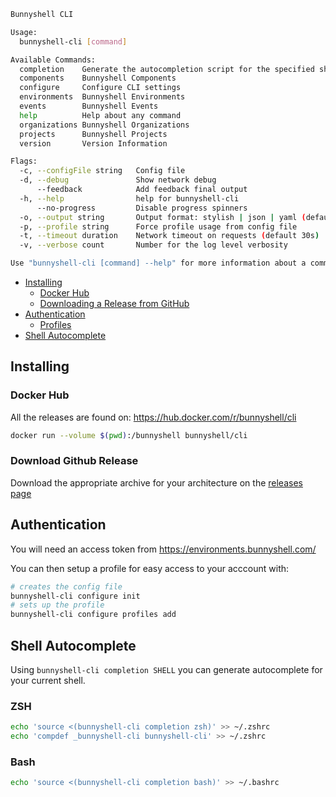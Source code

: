 ```sh
Bunnyshell CLI

Usage:
  bunnyshell-cli [command]

Available Commands:
  completion    Generate the autocompletion script for the specified shell
  components    Bunnyshell Components
  configure     Configure CLI settings
  environments  Bunnyshell Environments
  events        Bunnyshell Events
  help          Help about any command
  organizations Bunnyshell Organizations
  projects      Bunnyshell Projects
  version       Version Information

Flags:
  -c, --configFile string   Config file
  -d, --debug               Show network debug
      --feedback            Add feedback final output
  -h, --help                help for bunnyshell-cli
      --no-progress         Disable progress spinners
  -o, --output string       Output format: stylish | json | yaml (default "stylish")
  -p, --profile string      Force profile usage from config file
  -t, --timeout duration    Network timeout on requests (default 30s)
  -v, --verbose count       Number for the log level verbosity

Use "bunnyshell-cli [command] --help" for more information about a command.
```

- [Installing](#installing)
  - [Docker Hub](#docker-hub)
  - [Downloading a Release from GitHub](#download-github-release)
- [Authentication](#authentication)
  - [Profiles](#profiles)
- [Shell Autocomplete](#shell-autocomplete)

## Installing

### Docker Hub
All the releases are found on: https://hub.docker.com/r/bunnyshell/cli

```sh
docker run --volume $(pwd):/bunnyshell bunnyshell/cli
```

### Download Github Release

Download the appropriate archive for your architecture on the [releases page](https://github.com/bunnyshellosi/cli/releases)

## Authentication
You will need an access token from https://environments.bunnyshell.com/

You can then setup a profile for easy access to your acccount with:
```sh
# creates the config file
bunnyshell-cli configure init
# sets up the profile
bunnyshell-cli configure profiles add
```

## Shell Autocomplete
Using `bunnyshell-cli completion SHELL` you can generate autocomplete for your current shell.

### ZSH
```sh
echo 'source <(bunnyshell-cli completion zsh)' >> ~/.zshrc
echo 'compdef _bunnyshell-cli bunnyshell-cli' >> ~/.zshrc
```

### Bash
```sh
echo 'source <(bunnyshell-cli completion bash)' >> ~/.bashrc
```

